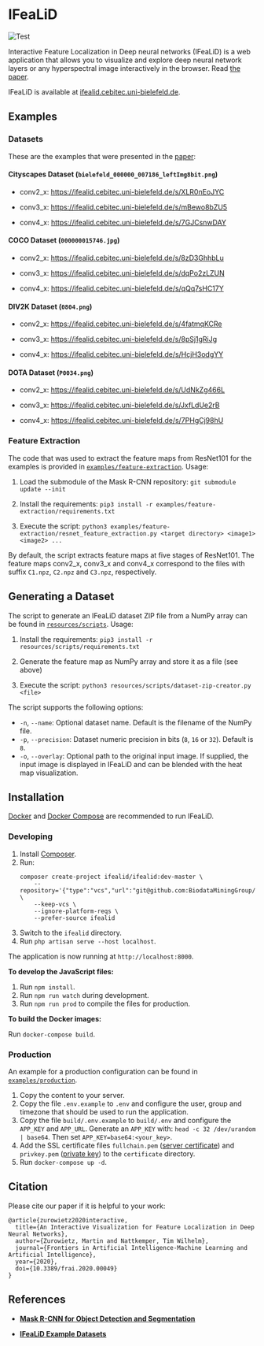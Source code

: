 # IFeaLiD

![Test](https://github.com/BiodataMiningGroup/IFeaLiD/workflows/Test/badge.svg)

Interactive Feature Localization in Deep neural networks (IFeaLiD) is a web application that allows you to visualize and explore deep neural network layers or any hyperspectral image interactively in the browser. Read [the paper](https://www.frontiersin.org/articles/10.3389/frai.2020.00049).

IFeaLiD is available at [ifealid.cebitec.uni-bielefeld.de](https://ifealid.cebitec.uni-bielefeld.de).

## Examples

### Datasets

These are the examples that were presented in the [paper](https://www.frontiersin.org/articles/10.3389/frai.2020.00049):

#### Cityscapes Dataset (`bielefeld_000000_007186_leftImg8bit.png`)

- conv2_x: <https://ifealid.cebitec.uni-bielefeld.de/s/XLR0nEoJYC>

- conv3_x: <https://ifealid.cebitec.uni-bielefeld.de/s/mBewo8bZU5>

- conv4_x: <https://ifealid.cebitec.uni-bielefeld.de/s/7GJCsnwDAY>

#### COCO Dataset (`000000015746.jpg`)

- conv2_x: <https://ifealid.cebitec.uni-bielefeld.de/s/8zD3GhhbLu>

- conv3_x: <https://ifealid.cebitec.uni-bielefeld.de/s/dqPo2zLZUN>

- conv4_x: <https://ifealid.cebitec.uni-bielefeld.de/s/qQq7sHC17Y>

#### DIV2K Dataset (`0804.png`)

- conv2_x: <https://ifealid.cebitec.uni-bielefeld.de/s/4fatmqKCRe>

- conv3_x: <https://ifealid.cebitec.uni-bielefeld.de/s/8pSj1gRiJg>

- conv4_x: <https://ifealid.cebitec.uni-bielefeld.de/s/HcjH3odgYY>

#### DOTA Dataset (`P0034.png`)

- conv2_x: <https://ifealid.cebitec.uni-bielefeld.de/s/UdNkZg466L>

- conv3_x: <https://ifealid.cebitec.uni-bielefeld.de/s/JxfLdUe2rB>

- conv4_x: <https://ifealid.cebitec.uni-bielefeld.de/s/7PHgCj98hU>

### Feature Extraction

The code that was used to extract the feature maps from ResNet101 for the examples is provided in [`examples/feature-extraction`](examples/feature-extraction). Usage:

1. Load the submodule of the Mask R-CNN repository: `git submodule update --init`

2. Install the requirements: `pip3 install -r examples/feature-extraction/requirements.txt`

3. Execute the script: `python3 examples/feature-extraction/resnet_feature_extraction.py <target directory> <image1> <image2> ...`

By default, the script extracts feature maps at five stages of ResNet101. The feature maps conv2_x, conv3_x and conv4_x correspond to the files with suffix `C1.npz`, `C2.npz` and `C3.npz`, respectively.

## Generating a Dataset

The script to generate an IFeaLiD dataset ZIP file from a NumPy array can be found in [`resources/scripts`](resources/scripts). Usage:

1. Install the requirements: `pip3 install -r resources/scripts/requirements.txt`

2. Generate the feature map as NumPy array and store it as a file (see above)

3. Execute the script: `python3 resources/scripts/dataset-zip-creator.py <file>`

The script supports the following options:

- `-n`, `--name`: Optional dataset name. Default is the filename of the NumPy file.
- `-p`, `--precision`: Dataset numeric precision in bits (`8`, `16` or `32`). Default is `8`.
- `-o`, `--overlay`: Optional path to the original input image. If supplied, the input image is displayed in IFeaLiD and can be blended with the heat map visualization.

## Installation

[Docker](https://docs.docker.com/install/) and [Docker Compose](https://docs.docker.com/compose/install/) are recommended to run IFeaLiD.

### Developing

1. Install [Composer](https://getcomposer.org/doc/00-intro.md#installation-linux-unix-macos).
2. Run:
    ```
    composer create-project ifealid/ifealid:dev-master \
        --repository='{"type":"vcs","url":"git@github.com:BiodataMiningGroup/IFeaLiD.git"}' \
        --keep-vcs \
        --ignore-platform-reqs \
        --prefer-source ifealid
    ```
3. Switch to the `ifealid` directory.
4. Run `php artisan serve --host localhost`.

The application is now running at `http://localhost:8000`.

**To develop the JavaScript files:**

1. Run `npm install`.
2. Run `npm run watch` during development.
3. Run `npm run prod` to compile the files for production.

**To build the Docker images:**

Run `docker-compose build`.

### Production

An example for a production configuration can be found in [`examples/production`](examples/production). 

1. Copy the content to your server.
2. Copy the file `.env.example` to `.env` and configure the user, group and timezone that should be used to run the application.
3. Copy the file `build/.env.example` to `build/.env` and configure the `APP_KEY` and `APP_URL`. Generate an `APP_KEY` with: `head -c 32 /dev/urandom | base64`. Then set `APP_KEY=base64:<your_key>`.
4. Add the SSL certificate files `fullchain.pem` ([server certificate](http://nginx.org/en/docs/http/ngx_http_ssl_module.html#ssl_certificate)) and `privkey.pem` ([private key](http://nginx.org/en/docs/http/ngx_http_ssl_module.html#ssl_certificate_key)) to the `certificate` directory.
5. Run `docker-compose up -d`.

## Citation

Please cite our paper if it is helpful to your work:

```
@article{zurowietz2020interactive,
  title={An Interactive Visualization for Feature Localization in Deep Neural Networks},
  author={Zurowietz, Martin and Nattkemper, Tim Wilhelm},
  journal={Frontiers in Artificial Intelligence-Machine Learning and Artificial Intelligence},
  year={2020},
  doi={10.3389/frai.2020.00049}
}
```

## References

- [**Mask R-CNN for Object Detection and Segmentation**](https://github.com/matterport/Mask_RCNN)

- [**IFeaLiD Example Datasets**](https://doi.org/10.5281/zenodo.3741485)
